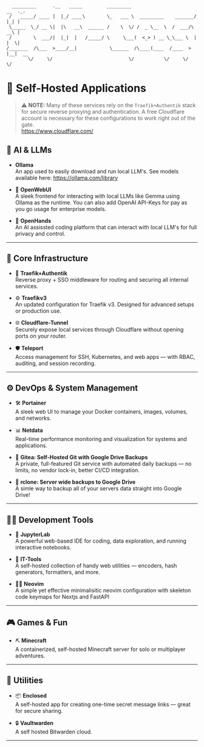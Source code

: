 ```text
  _________      .__   _____         _________                        __  ._.
 /   _____/ ____ |  |_/ ____\        \_   ___ \  _________    _______/  |_| |
 \_____  \_/ __ \|  |\   __\  ______ /    \  \/ /  _ \__  \  /  ___/\   __\ |
 /        \  ___/|  |_|  |   /_____/ \     \___(  <_> ) __ \_\___ \  |  |  \|
/_______  /\___  >____/__|            \______  /\____(____  /____  > |__|  __
        \/     \/                            \/           \/     \/        \/
```

# 🚀 Self-Hosted Applications

> ⚠️ **NOTE:** Many of these services rely on the `Traefik+Authentik` stack for secure reverse proxying and authentication. A free Cloudflare account is necessary for these configurations to work right out of the gate. <br/>
https://www.cloudflare.com/

## 🧠 AI & LLMs

- **Ollama**<br/>
  An app used to easily download and run local LLM's. See models available here: https://ollama.com/library

- 🤖 **OpenWebUI**  
  A sleek frontend for interacting with local LLMs like Gemma using Ollama as the runtime. You can also add OpenAI API-Keys for pay as you go usage for enterprise models.

- 🤲 **OpenHands**<br/>
  An AI assissted coding platform that can interact with local LLM's for full privacy and control.

---

## 🧩 Core Infrastructure

- 🧩 **Traefik+Authentik**  
  Reverse proxy + SSO middleware for routing and securing all internal services.

- ⚙️ **Traefikv3**  
  An updated configuration for Traefik v3. Designed for advanced setups or production use.

- 🌐 **Cloudflare-Tunnel**  
  Securely expose local services through Cloudflare without opening ports on your router.

- 🛡️ **Teleport**  
  Access management for SSH, Kubernetes, and web apps — with RBAC, auditing, and session recording.

---

## ⚙️ DevOps & System Management

- 🛠️ **Portainer**  
  A sleek web UI to manage your Docker containers, images, volumes, and networks.

- 📊 **Netdata**  
  Real-time performance monitoring and visualization for systems and applications.


- 💾 **Gitea: Self-Hosted Git with Google Drive Backups**<br>
  A private, full-featured Git service with automated daily backups — no limits, no vendor lock-in, better CI/CD integration.

- 📀 **rclone: Server wide backups to Google Drive** <br>
    A simle way to backup all of your servers data straight into Google Drive!

---

## 👨‍💻 Development Tools

- 📓 **JupyterLab**  
  A powerful web-based IDE for coding, data exploration, and running interactive notebooks.

- 🧰 **IT-Tools**  
  A self-hosted collection of handy web utilities — encoders, hash generators, formatters, and more.

- 🧑‍💻 **Neovim** <br>
  A simple yet effective minimalisitic neovim configuration with skeleton code keymaps for Nextjs and FastAPI

---


## 🎮 Games & Fun

- ⛏️ **Minecraft**  
  A containerized, self-hosted Minecraft server for solo or multiplayer adventures.

---

## 🔐 Utilities

- 📦 **Enclosed**  
  A self-hosted app for creating one-time secret message links — great for secure sharing.

- 🔒 **Vaultwarden** <br>
    A self hosted Bitwarden cloud.

---
